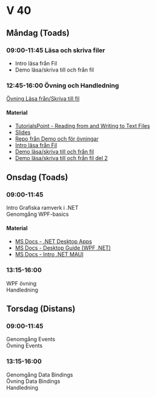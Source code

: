 # V 40

## Måndag (Toads)

### 09:00-11:45 Läsa och skriva filer

* Intro läsa från Fil
* Demo läsa/skriva till och från fil
### 12:45-16:00 Övning och Handledning
[Övning Läsa från/Skriva till fil](./ReadWrite%C3%96vning.md)</br>

#### Material

* [TutorialsPoint - Reading from and Writing to Text Files](https://www.tutorialspoint.com/csharp/csharp_text_files.htm)
* [Slides](./Slides/L%C3%A4saSkrivaFil.pdf)
* [Repo från Demo och för övningar](https://github.com/niklas-hjelm/ReadWriteFileDemo)
* [Intro läsa från Fil](https://ithogskolan-my.sharepoint.com/:v:/g/personal/niklas_hjelm_iths_se/EdUzskCCnpdJkytb7U2N0JkBdULFcNskv0OAGIcryVyWmg?e=TU6m3G) 
* [Demo läsa/skriva till och från fil](https://ithogskolan-my.sharepoint.com/:v:/g/personal/niklas_hjelm_iths_se/Ed8J3sKXmwtDrpFzxDuqZFkB05NKa5qYzyQZiR3W3EPAzg?e=I2KpLe)
* [Demo läsa/skriva till och från fil del 2](https://ithogskolan-my.sharepoint.com/:v:/g/personal/niklas_hjelm_iths_se/EfvBdX_17f1OsxCxuZceHf4BILRjuC-dWpP7pSh-_-vufA?e=1dLqYI)

## Onsdag (Toads)

### 09:00-11:45

Intro Grafiska ramverk i .NET</br>
Genomgång WPF-basics

#### Material

* [MS Docs - .NET Desktop Apps](https://dotnet.microsoft.com/en-us/apps/desktop)
* [MS Docs - Desktop Guide (WPF .NET)](https://learn.microsoft.com/sv-se/dotnet/desktop/wpf/overview/?view=netdesktop-7.0)
* [MS Docs - Intro .NET MAUI](https://learn.microsoft.com/sv-se/dotnet/architecture/maui/introduction)

### 13:15-16:00

WPF övning<br>
Handledning

## Torsdag (Distans)

### 09:00-11:45 

Genomgång Events</br>
Övning Events

### 13:15-16:00

Genomgång Data Bindings</br>
Övning Data Bindings<br>
Handledning
